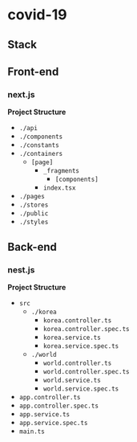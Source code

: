 # covid-19


## Stack
## Front-end
### next.js
**Project Structure**
- `./api`
- `./components`
- `./constants`
- `./containers`
  - `[page]`
    - `_fragments`
      - `[components]`
    - `index.tsx`
- `./pages`
- `./stores`
- `./public`
- `./styles`

## Back-end
### nest.js
**Project Structure**
- `src`
  - `./korea`
    - `korea.controller.ts`
    - `korea.controller.spec.ts`
    - `korea.service.ts`
    - `korea.service.spec.ts`
  - `./world`
    - `world.controller.ts`
    - `world.controller.spec.ts`
    - `world.service.ts`
    - `world.service.spec.ts`
- `app.controller.ts`
- `app.controller.spec.ts`
- `app.service.ts`
- `app.service.spec.ts`
- `main.ts`

